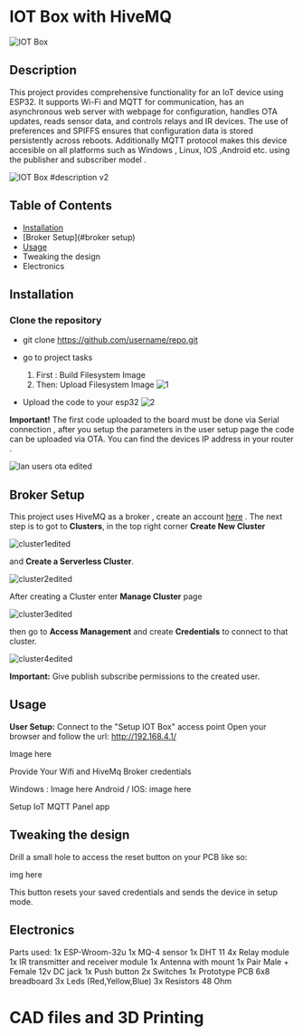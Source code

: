 
# IOT Box with HiveMQ

![IOT Box  ](https://github.com/user-attachments/assets/a70e7d9e-b849-42aa-9466-b2fe1b3cf938)



## Description 
This project provides comprehensive functionality for an IoT device using ESP32. It supports Wi-Fi and MQTT for communication, has an asynchronous web server with webpage  for configuration, handles OTA updates, reads sensor data, and controls relays and IR devices. The use of preferences and SPIFFS ensures that configuration data is stored persistently across reboots. Additionally MQTT protocol makes this device accesible on all platforms such as Windows , Linux, IOS ,Android etc.  using the publisher and subscriber model .

![IOT Box  #description v2](https://github.com/user-attachments/assets/e7b0b889-9802-41d5-9a73-dbc6fbc75ecc)


## Table of Contents
- [Installation](#installation) 
- [Broker Setup](#broker setup)
- [Usage](#usage) 
- Tweaking the design
- Electronics 

## Installation
### Clone the repository 
- git clone https://github.com/username/repo.git
- go to project tasks  
   1. First : Build Filesystem Image   
   2. Then: Upload Filesystem Image
  ![1](https://github.com/user-attachments/assets/429ac1e1-7675-42f1-81b2-c67eea4b3313)

- Upload the code to your esp32
 ![2](https://github.com/user-attachments/assets/6afe996c-2f75-4429-bfd5-66e8d29e7e84)

**Important!** The first code uploaded to the board must be done via Serial connection , after you setup the parameters in the user setup page the code can be uploaded via OTA. You can find the devices IP address in your router .

![lan users ota edited](https://github.com/user-attachments/assets/001f6988-c398-411f-812a-6701829a38fa)


## Broker Setup
This project uses HiveMQ as a broker , create an account [here](https://www.hivemq.com/) . The next step is to got to **Clusters**,  in the top right corner **Create New Cluster** 

![cluster1edited](https://github.com/user-attachments/assets/565701f5-91bf-49c7-920d-2060af4c1ac9)

and **Create a Serverless Cluster**.

![cluster2edited](https://github.com/user-attachments/assets/ba1d5a5b-b6cd-46c0-ba15-9fd50135dda7)

After creating a Cluster enter **Manage Cluster**  page 

![cluster3edited](https://github.com/user-attachments/assets/c3bd256d-bbcb-46c9-9281-87dfeb4d17ab)

then go to **Access Management**  and create **Credentials** to connect to that cluster. 

![cluster4edited](https://github.com/user-attachments/assets/aebe92c6-78a5-4a4d-ab51-0c181dd55722)

**Important:** Give publish subscribe permissions to the created user.

## Usage

**User Setup:**
Connect to the "Setup IOT Box" access point 
Open your browser and  follow the url:  http://192.168.4.1/

Image here

Provide Your Wifi and HiveMq Broker credentials 

Windows :
Image here
Android / IOS:
 image here

Setup IoT MQTT Panel app

## Tweaking the design
Drill a small hole to access the reset button on your PCB like so:

img here 

This button resets your saved credentials and sends the device in setup mode.

##  Electronics
Parts used:
1x ESP-Wroom-32u
1x MQ-4 sensor
1x DHT 11
4x Relay module
1x IR transmitter and receiver module
1x Antenna with mount
1x Pair Male + Female 12v DC jack 
1x Push button
2x Switches
1x Prototype PCB 6x8 breadboard
3x Leds (Red,Yellow,Blue)
3x Resistors 48 Ohm



# CAD files and 3D Printing
